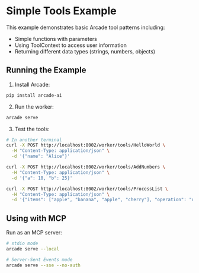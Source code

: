 # Simple Tools Example

This example demonstrates basic Arcade tool patterns including:
- Simple functions with parameters
- Using ToolContext to access user information
- Returning different data types (strings, numbers, objects)

## Running the Example

1. Install Arcade:
```bash
pip install arcade-ai
```

2. Run the worker:
```bash
arcade serve
```

3. Test the tools:
```bash
# In another terminal
curl -X POST http://localhost:8002/worker/tools/HelloWorld \
  -H "Content-Type: application/json" \
  -d '{"name": "Alice"}'

curl -X POST http://localhost:8002/worker/tools/AddNumbers \
  -H "Content-Type: application/json" \
  -d '{"a": 10, "b": 25}'

curl -X POST http://localhost:8002/worker/tools/ProcessList \
  -H "Content-Type: application/json" \
  -d '{"items": ["apple", "banana", "apple", "cherry"], "operation": "unique"}'
```

## Using with MCP

Run as an MCP server:
```bash
# stdio mode
arcade serve --local

# Server-Sent Events mode
arcade serve --sse --no-auth
```